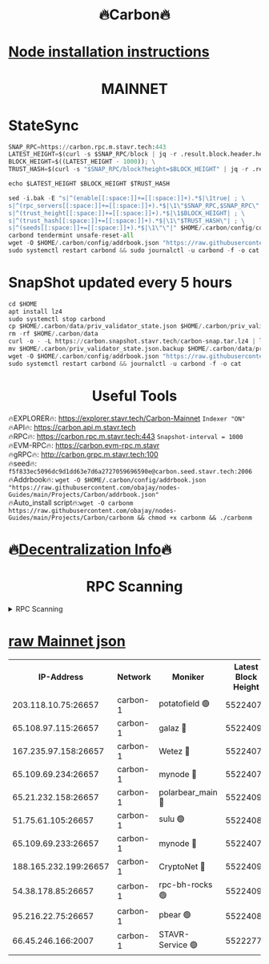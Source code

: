 <h1 align="center"> 🔥Carbon🔥</h1>

[Node installation instructions](https://github.com/obajay/nodes-Guides/tree/main/Projects/Carbon)
=
<h1 align="center"> MAINNET</h1>

# StateSync
```python
SNAP_RPC=https://carbon.rpc.m.stavr.tech:443
LATEST_HEIGHT=$(curl -s $SNAP_RPC/block | jq -r .result.block.header.height); \
BLOCK_HEIGHT=$((LATEST_HEIGHT - 1000)); \
TRUST_HASH=$(curl -s "$SNAP_RPC/block?height=$BLOCK_HEIGHT" | jq -r .result.block_id.hash)

echo $LATEST_HEIGHT $BLOCK_HEIGHT $TRUST_HASH

sed -i.bak -E "s|^(enable[[:space:]]+=[[:space:]]+).*$|\1true| ; \
s|^(rpc_servers[[:space:]]+=[[:space:]]+).*$|\1\"$SNAP_RPC,$SNAP_RPC\"| ; \
s|^(trust_height[[:space:]]+=[[:space:]]+).*$|\1$BLOCK_HEIGHT| ; \
s|^(trust_hash[[:space:]]+=[[:space:]]+).*$|\1\"$TRUST_HASH\"| ; \
s|^(seeds[[:space:]]+=[[:space:]]+).*$|\1\"\"|" $HOME/.carbon/config/config.toml
carbond tendermint unsafe-reset-all
wget -O $HOME/.carbon/config/addrbook.json "https://raw.githubusercontent.com/obajay/nodes-Guides/main/Projects/Carbon/addrbook.json"
sudo systemctl restart carbond && sudo journalctl -u carbond -f -o cat
```
# SnapShot  updated every 5 hours
```python
cd $HOME
apt install lz4
sudo systemctl stop carbond
cp $HOME/.carbon/data/priv_validator_state.json $HOME/.carbon/priv_validator_state.json.backup
rm -rf $HOME/.carbon/data
curl -o - -L https://carbon.snapshot.stavr.tech/carbon-snap.tar.lz4 | lz4 -c -d - | tar -x -C $HOME/.carbon --strip-components 2
mv $HOME/.carbon/priv_validator_state.json.backup $HOME/.carbon/data/priv_validator_state.json
wget -O $HOME/.carbon/config/addrbook.json "https://raw.githubusercontent.com/obajay/nodes-Guides/main/Projects/Carbon/addrbook.json"
sudo systemctl restart carbond && journalctl -u carbond -f -o cat
```

 <h1 align="center"> Useful Tools</h1>

🔥EXPLORER🔥:     https://explorer.stavr.tech/Carbon-Mainnet        `Indexer "ON"` \
🔥API🔥:          https://carbon.api.m.stavr.tech \
🔥RPC🔥:          https://carbon.rpc.m.stavr.tech:443              `Snapshot-interval = 1000` \
🔥EVM-RPC🔥:      https://carbon.evm-rpc.m.stavr \
🔥gRPC🔥:         http://carbon.grpc.m.stavr.tech:100 \
🔥seed🔥:      `f5f833ec5096dc9d1dd63e7d6a2727059696590e@carbon.seed.stavr.tech:2006` \
🔥Addrbook🔥:  `wget -O $HOME/.carbon/config/addrbook.json "https://raw.githubusercontent.com/obajay/nodes-Guides/main/Projects/Carbon/addrbook.json"` \
🔥Auto_install script🔥:`wget -O carbonm https://raw.githubusercontent.com/obajay/nodes-Guides/main/Projects/Carbon/carbonm && chmod +x carbonm && ./carbonm`

🔥[Decentralization Info](https://github.com/obajay/StateSync-snapshots/tree/main/Projects/Carbon/Decentralization)🔥
=
<h1 align="center"> RPC Scanning</h1>

<details>
<summary>RPC Scanning</summary>

<h2 align="center"> We scan nodes in real time every 4 hours. And we provide the final result of RPC endpoints.
We cannot influence the operation of these nodes in any way. </h2>


```python
If Voting Power is higher than 0 --> then the Node is a validator of the network and may be subject to attack and be a potential threat to the chain.
```
```python
We marked such validators with a red symbol
```

</details>

[raw Mainnet json](https://rpc-check.carbonm.stavr.tech/carbonm/rpc-carbonm-result.json)
=


<table><tr><th>IP-Address</th><th>Network</th><th>Moniker</th><th>Latest Block Height</th><th>Earliest Block Height</th><th>Catching Up</th><th>Tx Index</th><th>Voting Power</th><th>Scan Time</th></tr><tr><td>203.118.10.75:26657</td><td>carbon-1</td><td>potatofield 🟢</td><td>55224078</td><td>21164241</td><td>False</td><td>on</td><td>0</td><td>2024-03-23T05:39:55.373901091UTC</td></tr><tr><td>65.108.97.115:26657</td><td>carbon-1</td><td>galaz 🔴</td><td>55224091</td><td>47374001</td><td>False</td><td>on</td><td>10462442882</td><td>2024-03-23T05:40:23.505786535UTC</td></tr><tr><td>167.235.97.158:26657</td><td>carbon-1</td><td>Wetez 🔴</td><td>55224079</td><td>48067570</td><td>False</td><td>on</td><td>1385477397</td><td>2024-03-23T05:39:59.668562411UTC</td></tr><tr><td>65.109.69.234:26657</td><td>carbon-1</td><td>mynode 🔴</td><td>55224074</td><td>53160001</td><td>False</td><td>off</td><td>12068760527</td><td>2024-03-23T05:39:46.357075553UTC</td></tr><tr><td>65.21.232.158:26657</td><td>carbon-1</td><td>polarbear_main 🔴</td><td>55224091</td><td>54286001</td><td>False</td><td>on</td><td>10730132983</td><td>2024-03-23T05:40:28.148907251UTC</td></tr><tr><td>51.75.61.105:26657</td><td>carbon-1</td><td>sulu 🟢</td><td>55224083</td><td>54542001</td><td>False</td><td>off</td><td>0</td><td>2024-03-23T05:40:08.661382291UTC</td></tr><tr><td>65.109.69.233:26657</td><td>carbon-1</td><td>mynode 🔴</td><td>55224074</td><td>54660001</td><td>False</td><td>off</td><td>8389560788</td><td>2024-03-23T05:39:46.054745801UTC</td></tr><tr><td>188.165.232.199:26657</td><td>carbon-1</td><td>CryptoNet 🔴</td><td>55224091</td><td>55078001</td><td>False</td><td>off</td><td>3518289171</td><td>2024-03-23T05:40:27.839518448UTC</td></tr><tr><td>54.38.178.85:26657</td><td>carbon-1</td><td>rpc-bh-rocks 🟢</td><td>55224092</td><td>55108001</td><td>False</td><td>on</td><td>0</td><td>2024-03-23T05:40:34.503958678UTC</td></tr><tr><td>95.216.22.75:26657</td><td>carbon-1</td><td>pbear 🟢</td><td>55224086</td><td>55168001</td><td>False</td><td>on</td><td>0</td><td>2024-03-23T05:40:13.018387958UTC</td></tr><tr><td>66.45.246.166:2007</td><td>carbon-1</td><td>STAVR-Service 🟢</td><td>55222777</td><td>55216001</td><td>False</td><td>on</td><td>0</td><td>2024-03-23T05:40:08.358459332UTC</td></tr></table>
